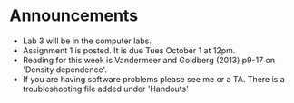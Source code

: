 # Announcements

- Lab 3 will be in the computer labs.
- Assignment 1 is posted. It is due Tues October 1 at 12pm.
- Reading for this week is Vandermeer and Goldberg (2013) p9-17 on 'Density dependence'.
- If you are having software problems please see me or a TA. There is a troubleshooting file added under 'Handouts'

